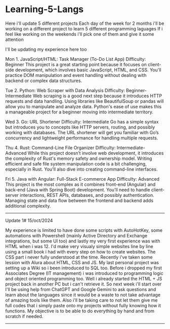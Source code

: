 # Learning-5-Langs

Here i'll update 5 different projects
Each day of the week for 2 months i'll be working on a different project to learn 5 different programming laguages
If i feel like working on the weekends i'll pick one of them and give it some attention

I'll be updating my experience here too

Mon 1. JavaScript/HTML: Task Manager (To-Do List App)
Difficulty: Beginner
This project is a great starting point because it focuses on client-side development, which involves basic JavaScript, HTML, and CSS. You'll practice DOM manipulation and event handling without dealing with backend or complex data structures.

Tue 2. Python: Web Scraper with Data Analysis
Difficulty: Beginner-Intermediate
Web scraping is a good next step because it introduces HTTP requests and data handling. Using libraries like BeautifulSoup or pandas will allow you to manipulate and analyze data. Python's ease of use makes this a manageable project for a beginner moving into intermediate territory.

Wed 3. Go: URL Shortener
Difficulty: Intermediate
Go has a simple syntax but introduces you to concepts like HTTP servers, routing, and possibly working with databases. The URL shortener will get you familiar with Go’s concurrency and lightweight performance for handling multiple requests.

Thu 4. Rust: Command-Line File Organizer
Difficulty: Intermediate-Advanced
While this project doesn’t involve web development, it introduces the complexity of Rust's memory safety and ownership model. Writing efficient and safe file system manipulation code is a bit challenging, especially in Rust. You'll also dive into creating command-line interfaces.

Fri 5. Java with Angular: Full-Stack E-commerce App
Difficulty: Advanced
This project is the most complex as it combines front-end (Angular) and back-end (Java with Spring Boot) development. You’ll need to handle client-server interactions, REST APIs, databases, and possibly authentication. Managing state and data flow between the frontend and backend adds additional complexity.

_______________________________________________

Update 1# 15/oct/2024 
  
  My experience is limited to have done some scripts with AutoHotKey, some automations with Powershell (mainly Active Directory and Exchange integrations, but some UI too) and lastly my very first experience was with HTML when i was 12. I'd make very visualy simple websites line by line using a small book i had with every step on how to create websites. The CSS part i never fully understood at the time. Recently i've taken some lession with Alura about HTML, CSS and JS. My last personal project was setting up a Wiki so i been introduced to SQL too. 
  Before i dropped my first Associates Degree (IT management) i was introduced to programming logic and object oriented programming too.
  Well i already started the HTML + JS project back in another PC but i can't retrieve it. So next week i'll start over
  I'll be using help from ChatGPT and Google Gemini to ask questions and learn about the languages since it would be a waste to not take advantage of amazing tools like them. Also i'll be taking care to not let them give me full codes that i simply paste onto my projects without fully knowing how it functions. My objective is to be able to do everything by hand and from scratch if needed.
  
_______________________________________________
